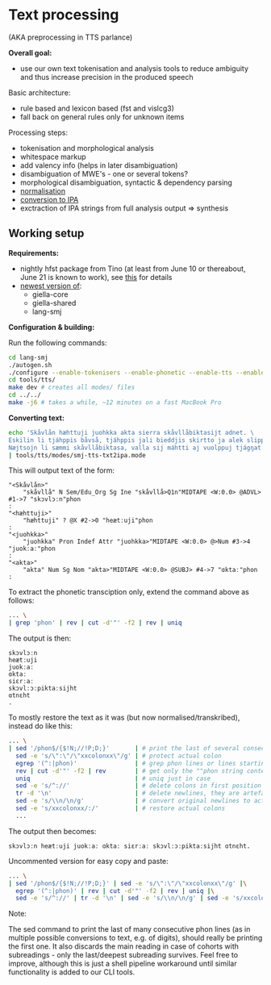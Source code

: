 # Text processing

(AKA preprocessing in TTS parlance)

**Overall goal:**
- use our own text tokenisation and analysis tools to reduce ambiguity and thus increase precision in the produced speech

Basic architecture:
- rule based and lexicon based (fst and vislcg3)
- fall back on general rules only for unknown items

Processing steps:
- tokenisation and morphological analysis
- whitespace markup
- add valency info (helps in later disambiguation)
- disambiguation of MWE's - one or several tokens?
- morphological disambiguation, syntactic & dependency parsing
- [normalisation](normalisation.md)
- [conversion to IPA](Rewrite_to_IPA.md)
- exctraction of IPA strings from full analysis output ⇒ synthesis

## Working setup

**Requirements:**

- nightly hfst package from Tino (at least from June 10 or thereabout, June 21 is known to work), see [this](/infra/compiling_HFST3.html#the-simple-installation-you-download-ready-made-programs) for details
- [newest version of](https://github.com/giellalt):
    - giella-core
    - giella-shared
    - lang-smj

**Configuration & building:**

Run the following commands:

```sh
cd lang-smj
./autogen.sh
./configure --enable-tokenisers --enable-phonetic --enable-tts --enable-custom-fsts
cd tools/tts/
make dev # creates all modes/ files
cd ../../
make -j6 # takes a while, ~12 minutes on a fast MacBook Pro
```

**Converting text:**

```sh
echo 'Skåvlån hæhttuji juohkka akta sierra skåvllåbiktasijt adnet. \
Eskilin li tjáhppis båvså, tjáhppis jali bieddjis skirtto ja alek slippsa. \
Næjtsojn li sæmmi skåvllåbiktasa, valla sij máhtti aj vuolppuj tjágŋat.' \
| tools/tts/modes/smj-tts-txt2ipa.mode
```

This will output text of the form:

```
"<Skåvlån>"
	"skåvllå" N Sem/Edu_Org Sg Ine "skåvllå>Q1n"MIDTAPE <W:0.0> @ADVL> #1->7 "skɔvlɔːn"phon
: 
"<hæhttuji>"
	"hæhttuji" ? @X #2->0 "heætːuji"phon
: 
"<juohkka>"
	"juohkka" Pron Indef Attr "juohkka>"MIDTAPE <W:0.0> @>Num #3->4 "juokːaː"phon
: 
"<akta>"
	"akta" Num Sg Nom "akta>"MIDTAPE <W:0.0> @SUBJ> #4->7 "ɑktaː"phon
: 
```

To extract the phonetic transciption only, extend the command above as follows:

```sh
... \
| grep 'phon' | rev | cut -d'"' -f2 | rev | uniq
```

The output is then:

```
skɔvlɔːn
heætːuji
juokːaː
ɑktaː
siɛrːaː
skɔvlːɔːpiktaːsijht
ɑtnɛht
.
```

To mostly restore the text as it was (but now normalised/transkribed), instead do like this:

```sh
... \
| sed '/phon$/{$!N;//!P;D;}'       | # print the last of several consecutive ""phon lines
  sed -e 's/\":\"/\"xxcolonxx\"/g' | # protect actual colon
  egrep '(^:|phon)'                | # grep phon lines or lines starting with colon
  rev | cut -d'"' -f2 | rev        | # get only the ""phon string content
  uniq                             | # uniq just in case
  sed -e 's/^://'                  | # delete colons in first position
  tr -d '\n'                       | # delete newlines, they are artefacts of earlier steps
  sed -e 's/\\n/\n/g'              | # convert original newlines to actual newlines
  sed -e 's/xxcolonxx/:/'          | # restore actual colons
  ...
```

The output then becomes:

```
skɔvlɔːn heætːuji juokːaː ɑktaː siɛrːaː skɔvlːɔːpiktaːsijht ɑtnɛht.
```

Uncommented version for easy copy and paste:

```sh
... \
| sed '/phon$/{$!N;//!P;D;}' | sed -e 's/\":\"/\"xxcolonxx\"/g' |\
  egrep '(^:|phon)' | rev | cut -d'"' -f2 | rev | uniq |\
  sed -e 's/^://' | tr -d '\n' | sed -e 's/\\n/\n/g' | sed -e 's/xxcolonxx/:/'
```

Note:

The sed command to print the last of many consecutive phon lines (as in multiple possible conversions to text, e.g. of digits), should really be printing the first one. It also discards the main reading in case of cohorts with subreadings - only the last/deepest subreading survives.
Feel free to improve, although this is just a shell pipeline workaround until similar functionality is added to our CLI tools.
